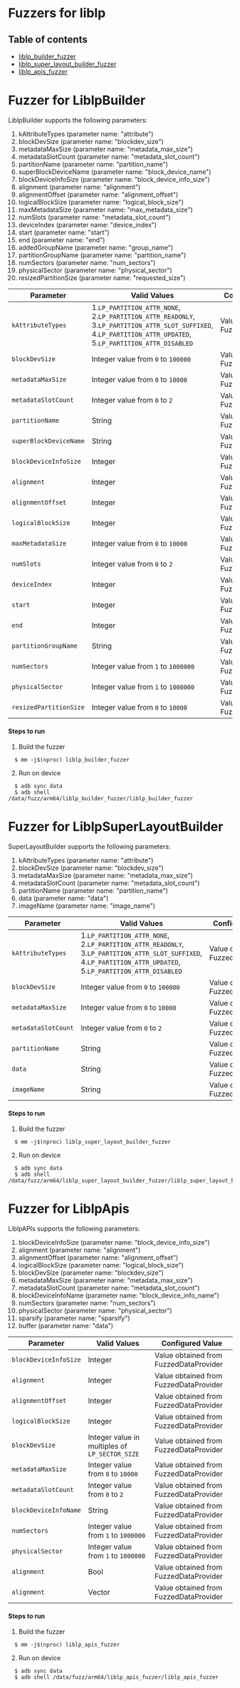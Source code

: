 # Fuzzers for liblp
## Table of contents
+  [liblp_builder_fuzzer](#Builder)
+  [liblp_super_layout_builder_fuzzer](#SuperBuilder)
+  [liblp_apis_fuzzer](#APIs)

# <a  name="Builder"></a> Fuzzer for LiblpBuilder

LiblpBuilder supports the following parameters:
1. kAttributeTypes (parameter name: "attribute")
2. blockDevSize (parameter name: "blockdev_size")
3. metadataMaxSize (parameter name: "metadata_max_size")
4. metadataSlotCount (parameter name: "metadata_slot_count")
5. partitionName (parameter name: "partition_name")
6. superBlockDeviceName (parameter name: "block_device_name")
7. blockDeviceInfoSize (parameter name: "block_device_info_size")
8. alignment (parameter name: "alignment")
9. alignmentOffset (parameter name: "alignment_offset")
10. logicalBlockSize (parameter name: "logical_block_size")
11. maxMetadataSize (parameter name: "max_metadata_size")
12. numSlots (parameter name: "metadata_slot_count")
13. deviceIndex (parameter name: "device_index")
14. start (parameter name: "start")
15. end (parameter name: "end")
16. addedGroupName (parameter name: "group_name")
17. partitionGroupName (parameter name: "partition_name")
18. numSectors (parameter name: "num_sectors")
19. physicalSector (parameter name: "physical_sector")
20. resizedPartitionSize (parameter name: "requested_size")

| Parameter| Valid Values| Configured Value|
|------------- |-------------| ----- |
|`kAttributeTypes`| 1.`LP_PARTITION_ATTR_NONE`,<br/> 2.`LP_PARTITION_ATTR_READONLY`,<br/> 3.`LP_PARTITION_ATTR_SLOT_SUFFIXED`,<br/> 4.`LP_PARTITION_ATTR_UPDATED`,<br/> 5.`LP_PARTITION_ATTR_DISABLED`|Value obtained from FuzzedDataProvider|
|`blockDevSize`| Integer value from `0` to `100000`|Value obtained from FuzzedDataProvider|
|`metadataMaxSize`| Integer value from `0` to `10000` |Value obtained from FuzzedDataProvider|
|`metadataSlotCount`| Integer value from `0` to `2` |Value obtained from FuzzedDataProvider|
|`partitionName`| String |Value obtained from FuzzedDataProvider|
|`superBlockDeviceName`| String |Value obtained from FuzzedDataProvider|
|`blockDeviceInfoSize`| Integer |Value obtained from FuzzedDataProvider|
|`alignment`| Integer |Value obtained from FuzzedDataProvider|
|`alignmentOffset`| Integer |Value obtained from FuzzedDataProvider|
|`logicalBlockSize`| Integer |Value obtained from FuzzedDataProvider|
|`maxMetadataSize`| Integer value from `0` to `10000` |Value obtained from FuzzedDataProvider|
|`numSlots`| Integer value from `0` to `2` |Value obtained from FuzzedDataProvider|
|`deviceIndex`| Integer |Value obtained from FuzzedDataProvider|
|`start`| Integer |Value obtained from FuzzedDataProvider|
|`end`| Integer |Value obtained from FuzzedDataProvider|
|`partitionGroupName`| String |Value obtained from FuzzedDataProvider|
|`numSectors`| Integer value from `1` to `1000000` |Value obtained from FuzzedDataProvider|
|`physicalSector`| Integer value from `1` to `1000000` |Value obtained from FuzzedDataProvider|
|`resizedPartitionSize`| Integer value from `0` to `10000` |Value obtained from FuzzedDataProvider|

#### Steps to run
1. Build the fuzzer
```
  $ mm -j$(nproc) liblp_builder_fuzzer
```
2. Run on device
```
  $ adb sync data
  $ adb shell /data/fuzz/arm64/liblp_builder_fuzzer/liblp_builder_fuzzer
```

# <a  name="SuperBuilder"></a> Fuzzer for LiblpSuperLayoutBuilder

SuperLayoutBuilder supports the following parameters:
1. kAttributeTypes (parameter name: "attribute")
2. blockDevSize (parameter name: "blockdev_size")
3. metadataMaxSize (parameter name: "metadata_max_size")
4. metadataSlotCount (parameter name: "metadata_slot_count")
5. partitionName (parameter name: "partition_name")
6. data (parameter name: "data")
7. imageName (parameter name: "image_name")

| Parameter| Valid Values| Configured Value|
|------------- |-------------| ----- |
|`kAttributeTypes`| 1.`LP_PARTITION_ATTR_NONE`,<br/> 2.`LP_PARTITION_ATTR_READONLY`,<br/> 3.`LP_PARTITION_ATTR_SLOT_SUFFIXED`,<br/> 4.`LP_PARTITION_ATTR_UPDATED`,<br/> 5.`LP_PARTITION_ATTR_DISABLED`|Value obtained from FuzzedDataProvider|
|`blockDevSize`| Integer value from `0` to `100000`|Value obtained from FuzzedDataProvider|
|`metadataMaxSize`| Integer value from `0` to `10000` |Value obtained from FuzzedDataProvider|
|`metadataSlotCount`| Integer value from `0` to `2` |Value obtained from FuzzedDataProvider|
|`partitionName`| String |Value obtained from FuzzedDataProvider|
|`data`| String |Value obtained from FuzzedDataProvider|
|`imageName`| String |Value obtained from FuzzedDataProvider|

#### Steps to run
1. Build the fuzzer
```
  $ mm -j$(nproc) liblp_super_layout_builder_fuzzer
```
2. Run on device
```
  $ adb sync data
  $ adb shell /data/fuzz/arm64/liblp_super_layout_builder_fuzzer/liblp_super_layout_builder_fuzzer
```

# <a  name="APIs"></a> Fuzzer for LiblpApis

LiblpAPIs supports the following parameters:
1. blockDeviceInfoSize (parameter name: "block_device_info_size")
2. alignment (parameter name: "alignment")
3. alignmentOffset (parameter name: "alignment_offset")
4. logicalBlockSize (parameter name: "logical_block_size")
5. blockDevSize (parameter name: "blockdev_size")
6. metadataMaxSize (parameter name: "metadata_max_size")
7. metadataSlotCount (parameter name: "metadata_slot_count")
8. blockDeviceInfoName (parameter name: "block_device_info_name")
9. numSectors (parameter name: "num_sectors")
10. physicalSector (parameter name: "physical_sector")
11. sparsify (parameter name: "sparsify")
12. buffer (parameter name: "data")

| Parameter| Valid Values| Configured Value|
|------------- |-------------| ----- |
|`blockDeviceInfoSize`| Integer |Value obtained from FuzzedDataProvider|
|`alignment`| Integer |Value obtained from FuzzedDataProvider|
|`alignmentOffset`| Integer |Value obtained from FuzzedDataProvider|
|`logicalBlockSize`| Integer |Value obtained from FuzzedDataProvider|
|`blockDevSize`| Integer value in multiples of `LP_SECTOR_SIZE`|Value obtained from FuzzedDataProvider|
|`metadataMaxSize`| Integer value from `0` to `10000` |Value obtained from FuzzedDataProvider|
|`metadataSlotCount`| Integer value from `0` to `2` |Value obtained from FuzzedDataProvider|
|`blockDeviceInfoName`| String |Value obtained from FuzzedDataProvider|
|`numSectors`| Integer value from `1` to `1000000` |Value obtained from FuzzedDataProvider|
|`physicalSector`| Integer value from `1` to `1000000` |Value obtained from FuzzedDataProvider|
|`alignment`| Bool |Value obtained from FuzzedDataProvider|
|`alignment`| Vector |Value obtained from FuzzedDataProvider|

#### Steps to run
1. Build the fuzzer
```
  $ mm -j$(nproc) liblp_apis_fuzzer
```
2. Run on device
```
  $ adb sync data
  $ adb shell /data/fuzz/arm64/liblp_apis_fuzzer/liblp_apis_fuzzer
```
